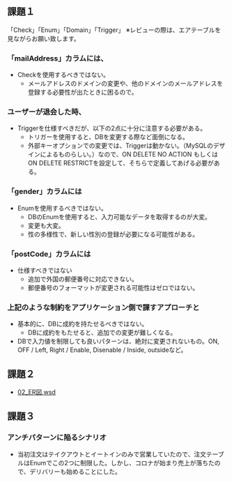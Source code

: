 ## 課題１
「Check」「Enum」「Domain」「Trigger」
※レビューの際は、エアテーブルを見ながらお願い致します。
### 「mailAddress」カラムには、
- Checkを使用するべきではない。
    - メールアドレスのドメインの変更や、他のドメインのメールアドレスを登録する必要性が出たときに困るので。
### ユーザーが退会した時、
- Triggerを仕様すべきだが、以下の2点に十分に注意する必要がある。
    - トリガーを使用すると、DBを変更する際など面倒になる。
    - 外部キーオプションでの変更では、Triggerは動かない。（MySQLのデザインによるものらしい。）なので、ON DELETE NO ACTION もしくは ON DELETE RESTRICTを設定して、そちらで定義してあげる必要がある。
### 「gender」カラムには
- Enumを使用するべきではない。
    - DBのEnumを使用すると、入力可能なデータを取得するのが大変。
    - 変更も大変。
    - 性の多様性で、新しい性別の登録が必要になる可能性がある。
### 「postCode」カラムには
- 仕様すべきではない
    - 追加で外国の郵便番号に対応できない。
    - 郵便番号のフォーマットが変更される可能性はゼロではない。
### 上記のような制約をアプリケーション側で課すアプローチと
- 基本的に、DBに成約を持たせるべきではない。
    - DBに成約をもたせると、追加での変更が難しくなる。
- DBで入力値を制限しても良いパターンは、絶対に変更されないもの。ON, OFF / Left, Right / Enable, Disenable / Inside, outsideなど。

## 課題２
- [02_ER図.wsd](./02_ER%E5%9B%B3.wsd)

## 課題３
### アンチパターンに陥るシナリオ
- 当初注文はテイクアウトとイートインのみで営業していたので、注文テーブルはEnumでこの2つに制限した。しかし、コロナが始まり売上が落ちたので、デリバリーも始めることにした。
